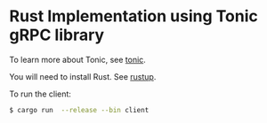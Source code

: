 # Rust Implementation using Tonic gRPC library

To learn more about Tonic, see [tonic](https://github.com/hyperium/tonic/blob/master/examples/helloworld-tutorial.md).

You will need to install Rust. See [rustup](https://rustup.rs/).

To run the client:

```bash
$ cargo run  --release --bin client
```